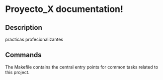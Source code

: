 # Proyecto_X documentation!

## Description

practicas profecionalizantes

## Commands

The Makefile contains the central entry points for common tasks related to this project.

